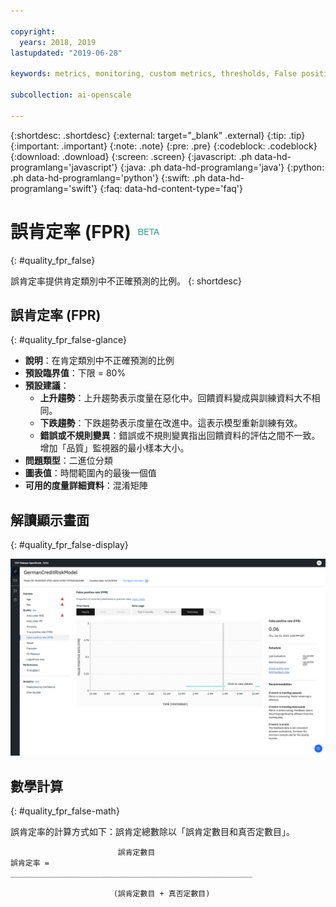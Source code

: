 ```yaml
---

copyright:
  years: 2018, 2019
lastupdated: "2019-06-28"

keywords: metrics, monitoring, custom metrics, thresholds, False positive rate, fpr

subcollection: ai-openscale

---
```


{:shortdesc: .shortdesc}
{:external: target="_blank" .external}
{:tip: .tip}
{:important: .important}
{:note: .note}
{:pre: .pre}
{:codeblock: .codeblock}
{:download: .download}
{:screen: .screen}
{:javascript: .ph data-hd-programlang='javascript'}
{:java: .ph data-hd-programlang='java'}
{:python: .ph data-hd-programlang='python'}
{:swift: .ph data-hd-programlang='swift'}
{:faq: data-hd-content-type='faq'}

# 誤肯定率 (FPR) ![測試版標記](images/beta.png)
{: #quality_fpr_false}

誤肯定率提供肯定類別中不正確預測的比例。
{: shortdesc}

## 誤肯定率 (FPR)
{: #quality_fpr_false-glance}

- **說明**：在肯定類別中不正確預測的比例
- **預設臨界值**：下限 = 80%
- **預設建議**：
   - **上升趨勢**：上升趨勢表示度量在惡化中。回饋資料變成與訓練資料大不相同。
   - **下跌趨勢**：下跌趨勢表示度量在改進中。這表示模型重新訓練有效。
   - **錯誤或不規則變異**：錯誤或不規則變異指出回饋資料的評估之間不一致。增加「品質」監視器的最小樣本大小。
- **問題類型**：二進位分類
- **圖表值**：時間範圍內的最後一個值
- **可用的度量詳細資料**：混淆矩陣

## 解讀顯示畫面
{: #quality_fpr_false-display}

![顯示「誤肯定率」圖表。](images/quality-fpr.png)

## 數學計算
{: #quality_fpr_false-math}

誤肯定率的計算方式如下：誤肯定總數除以「誤肯定數目和真否定數目」。

```
                        誤肯定數目
誤肯定率 =           ______________________________________________________

                       (誤肯定數目 + 真否定數目)
```

